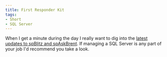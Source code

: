 ```yaml
---
title: First Responder Kit
tags:
- Short
- SQL Server
---
```


When I get a minute during the day I really want to dig into the [latest updates to spBlitz and spAskBrent](http://www.brentozar.com/archive/2015/04/updated-sp_blitz-sp_askbrent-tutorial-videos-video/). If managing a SQL Server is any part of your job I'd recommend you take a look.
